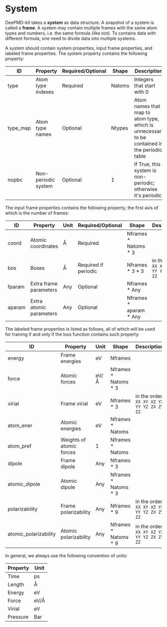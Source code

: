 # System

DeePMD-kit takes a **system** as data structure. A snapshot of a system is called a **frame**. A system may contain multiple frames with the same atom types and numbers, i.e. the same formula (like `H2O`). To contains data with different formula, one need to divide data into multiple systems.

A system should contain system properties, input frame properties, and labeled frame properties. The system property contains the following property:

ID       | Property                | Required/Optional    | Shape                    | Description
-------- | ----------------------  | -------------------- | -----------------------  | -----------
type     | Atom type indexes       | Required             | Natoms                   | Integers that start with 0
type_map | Atom type names         | Optional             | Ntypes                   | Atom names that map to atom type, which is unnecessart to be contained in the periodic table
nopbc    | Non-periodic system     | Optional             | 1                        | If True, this system is non-periodic; otherwise it's periodic

The input frame properties contains the following property, the first axis of which is the number of frames:

ID       | Property                | Unit | Required/Optional    | Shape                    | Description
-------- | ----------------------  | ---- | -------------------- | -----------------------  | -----------
coord    | Atomic coordinates      | Å    | Required             | Nframes \* Natoms \* 3   | 
box      | Boxes                   | Å    | Required if periodic | Nframes \* 3 \* 3        | in the order `XX XY XZ YX YY YZ ZX ZY ZZ`
fparam   | Extra frame parameters  | Any  | Optional             | Nframes \* Any           |
aparam   | Extra atomic parameters | Any  | Optional             | Nframes \* aparam \* Any |

The labeled frame properties is listed as follows, all of which will be used for training if and only if the loss function contains such property:

ID                     | Property                 | Unit   | Shape                    | Description
---------------------- | -----------------------  | ----   | -----------------------  | -----------
energy                 | Frame energies           | eV     | Nframes                  | 
force                  | Atomic forces            | eV/Å   | Nframes \* Natoms \* 3   | 
virial                 | Frame virial             | eV     | Nframes \* 3             | in the order `XX XY XZ YX YY YZ ZX ZY ZZ`
atom_ener              | Atomic energies          | eV     | Nframes \* Natoms        |
atom_pref              | Weights of atomic forces | 1      | Nframes \* Natoms        |
dipole                 | Frame dipole             | Any    | Nframes \* 3             |
atomic_dipole          | Atomic dipole            | Any    | Nframes \* Natoms \* 3   |
polarizability         | Frame polarizability     | Any    | Nframes \* 9             | in the order `XX XY XZ YX YY YZ ZX ZY ZZ`
atomic_polarizability  | Atomic polarizability    | Any    | Nframes \* Natoms \* 9   | in the order `XX XY XZ YX YY YZ ZX ZY ZZ`

In general, we always use the following convention of units:

Property | Unit 
---------| ----
Time     | ps   
Length   | Å    
Energy   | eV   
Force    | eV/Å 
Virial   | eV   
Pressure | Bar  
